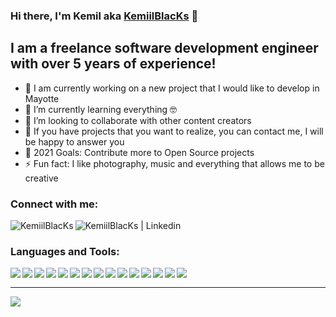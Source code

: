 ### Hi there, I'm Kemil aka [KemiilBlacKs][website] 👋

## I am a freelance software development engineer with over 5 years of experience!

- 🔭 I am currently working on a new project that I would like to develop in Mayotte
- 🌱 I’m currently learning everything 🤓
- 👯 I’m looking to collaborate with other content creators
- 💬 If you have projects that you want to realize, you can contact me, I will be happy to answer you
- 🥅 2021 Goals: Contribute more to Open Source projects
- ⚡ Fun fact: I like photography, music and everything that allows me to be creative

### Connect with me:

[<img align="left" alt="KemiilBlacKs" src="https://img.icons8.com/color/26/000000/globe--v1.png"/>][website]
[<img align="left" alt="KemiilBlacKs | Linkedin" src="https://img.icons8.com/color/26/000000/linkedin.png"/>][linkedin]

<br />

### Languages and Tools:

<img align="left" src="https://img.icons8.com/color/26/000000/notion.png"/>
<img align="left" src="https://img.icons8.com/fluency/26/000000/visual-studio-code-2019.png"/>
<img align="left" src="https://img.icons8.com/dusk/26/000000/postman-api.png"/>
<img align="left" src="https://img.icons8.com/color/26/000000/html-5.png"/>
<img align="left" src="https://img.icons8.com/color/26/000000/css3.png"/>
<img align="left" src="https://img.icons8.com/color/26/000000/javascript--v1.png"/>
<img align="left" src="https://img.icons8.com/color/26/000000/golang.png"/>
<img align="left" src="https://img.icons8.com/offices/26/000000/php-logo.png"/>
<img align="left" src="https://img.icons8.com/color/26/000000/vue-js.png"/>
<img align="left" src="https://img.icons8.com/color/26/000000/wordpress.png"/>
<img align="left" src="https://img.icons8.com/color/26/000000/mysql-logo.png"/>
<img align="left" src="https://img.icons8.com/color/26/000000/mongodb.png"/>
<img align="left" src="https://img.icons8.com/color/26/000000/sass.png"/>
<img align="left" src="https://img.icons8.com/color/26/000000/graphql.png"/>
<img align="left" src="https://img.icons8.com/ios-filled/26/000000/github.png"/>

<br />

---

<a href="https://github.com/KemiilBlacKs/KemiilBlacKs#readme">
    <img align="center" src="https://github-readme-stats.vercel.app/api?username=kemiilblacks&show_icons=true&hide_border=true&count_private=true&custom_title=Stats"/>
</a>

<br />
<br />

[website]: https://kemiilblacks.fr
[linkedin]: https://www.linkedin.com/in/mdahalani
